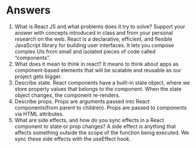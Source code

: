# Answers

1. What is React JS and what problems does it try to solve? Support your answer with concepts introduced in class and from your personal research on the web.
  React is a declarative, efficient, and flexible JavaScript library for building user interfaces. It lets you compose complex UIs from small and isolated pieces of code called “components”.
1. What does it mean to think in react?
  It means to think about apps as component-based elements that will be scalable and reusable as our project gets bigger.
1. Describe state.
  React components have a built-in state object, where we store property values that belongs to the component. When the state object changes, the component re-renders.
1. Describe props.
  Props are arguments passed into React components(from parent to children). Props are passed to components via HTML attributes.
1. What are side effects, and how do you sync effects in a React component to state or prop changes?
A side effect is anything that affects something outside the scope of the function being executed. We sync these side effects with the useEffect hook.